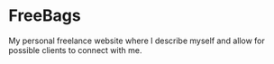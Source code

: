 # FreeBags
My personal freelance website where I describe myself and allow for possible clients to connect with me.
